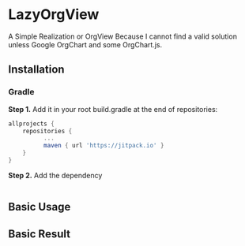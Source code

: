 # LazyOrgView
A Simple Realization or OrgView Because I cannot find a valid solution unless Google OrgChart and some OrgChart.js.

## Installation
### Gradle
**Step 1.** Add it in your root build.gradle at the end of repositories:
```groovy
allprojects {
    repositories {
	      ...
	      maven { url 'https://jitpack.io' }
    }
}
``` 
**Step 2.** Add the dependency
```groovy

```

## Basic Usage


## Basic Result

